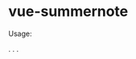# vue-summernote

Usage: 
<script src="https://kotarov.github.io/vue-summernote/vue-summernote.es5.js"></script>
. . .
<summernote v-model="myValue"></summernote>
